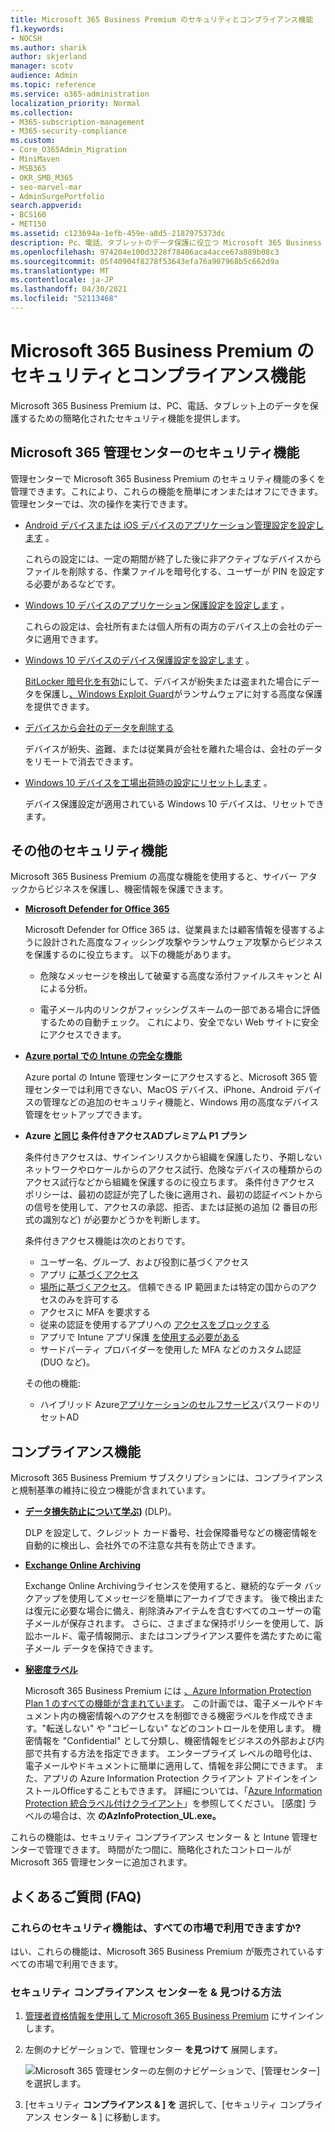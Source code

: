 ```yaml
---
title: Microsoft 365 Business Premium のセキュリティとコンプライアンス機能
f1.keywords:
- NOCSH
ms.author: sharik
author: skjerland
manager: scotv
audience: Admin
ms.topic: reference
ms.service: o365-administration
localization_priority: Normal
ms.collection:
- M365-subscription-management
- M365-security-compliance
ms.custom:
- Core_O365Admin_Migration
- MiniMaven
- MSB365
- OKR_SMB_M365
- seo-marvel-mar
- AdminSurgePortfolio
search.appverid:
- BCS160
- MET150
ms.assetid: c123694a-1efb-459e-a8d5-2187975373dc
description: Pc、電話、タブレットのデータ保護に役立つ Microsoft 365 Business Premium に備わるセキュリティ機能について説明します。
ms.openlocfilehash: 974204e100d3228f78406aca4acce67a889b08c3
ms.sourcegitcommit: 05f40904f8278f53643efa76a907968b5c662d9a
ms.translationtype: MT
ms.contentlocale: ja-JP
ms.lasthandoff: 04/30/2021
ms.locfileid: "52113468"
---
```

# <a name="microsoft-365-business-premium-security-and-compliance-features"></a>Microsoft 365 Business Premium のセキュリティとコンプライアンス機能

Microsoft 365 Business Premium は、PC、電話、タブレット上のデータを保護するための簡略化されたセキュリティ機能を提供します。
    
## <a name="microsoft-365-admin-center-security-features"></a>Microsoft 365 管理センターのセキュリティ機能

管理センターで Microsoft 365 Business Premium のセキュリティ機能の多くを管理できます。これにより、これらの機能を簡単にオンまたはオフにできます。 管理センターでは、次の操作を実行できます。
  
- [Android デバイスまたは iOS デバイスのアプリケーション管理設定を設定します](app-protection-settings-for-android-and-ios.md) 。 
    
    これらの設定には、一定の期間が終了した後に非アクティブなデバイスからファイルを削除する、作業ファイルを暗号化する、ユーザーが PIN を設定する必要があるなどです。
    
- [Windows 10 デバイスのアプリケーション保護設定を設定します](protection-settings-for-windows-10-devices.md) 。 
    
    これらの設定は、会社所有または個人所有の両方のデバイス上の会社のデータに適用できます。
    
- [Windows 10 デバイスのデバイス保護設定を設定します](protection-settings-for-windows-10-pcs.md) 。 
    
    [BitLocker 暗号化を有効](/windows/security/information-protection/bitlocker/bitlocker-frequently-asked-questions)にして、デバイスが紛失または盗まれた場合にデータを保護し[、Windows Exploit Guard](/windows/security/threat-protection/microsoft-defender-atp/enable-exploit-protection)がランサムウェアに対する高度な保護を提供できます。 
    
- [デバイスから会社のデータを削除する](remove-company-data.md)
    
    デバイスが紛失、盗難、または従業員が会社を離れた場合は、会社のデータをリモートで消去できます。
    
- [Windows 10 デバイスを工場出荷時の設定にリセットします](reset-devices-to-factory-settings.md) 。 
    
    デバイス保護設定が適用されている Windows 10 デバイスは、リセットできます。
    
## <a name="additional-security-features"></a>その他のセキュリティ機能 

Microsoft 365 Business Premium の高度な機能を使用すると、サイバー アタックからビジネスを保護し、機密情報を保護できます。
  
- **[Microsoft Defender for Office 365](../security/office-365-security/defender-for-office-365.md)**
    
    Microsoft Defender for Office 365 は、従業員または顧客情報を侵害するように設計された高度なフィッシング攻撃やランサムウェア攻撃からビジネスを保護するのに役立ちます。 以下の機能があります。
    
  - 危険なメッセージを検出して破棄する高度な添付ファイルスキャンと AI による分析。
    
  - 電子メール内のリンクがフィッシングスキームの一部である場合に評価するための自動チェック。 これにより、安全でない Web サイトに安全にアクセスできます。

- **[Azure portal での Intune の完全な機能](/mem/intune/fundamentals/what-is-intune)**
    
    Azure portal の Intune 管理センターにアクセスすると、Microsoft 365 管理センターでは利用できない、MacOS デバイス、iPhone、Android デバイスの管理などの追加のセキュリティ機能と、Windows 用の高度なデバイス管理をセットアップできます。
- **Azure [と同じ](/azure/active-directory/conditional-access/overview) 条件付きアクセスADプレミアム P1 プラン**


    条件付きアクセスは、サインインリスクから組織を保護したり、予期しないネットワークやロケールからのアクセス試行、危険なデバイスの種類からのアクセス試行などから組織を保護するのに役立ちます。 条件付きアクセス ポリシーは、最初の認証が完了した後に適用され、最初の認証イベントからの信号を使用して、アクセスの承認、拒否、または証拠の追加 (2 番目の形式の識別など) が必要かどうかを判断します。

    条件付きアクセス機能は次のとおりです。

    - ユーザー名、グループ、および役割に基づくアクセス
    - アプリ [に基づくアクセス](/azure/active-directory/conditional-access/app-based-conditional-access) 
    - [場所に基づくアクセス](/azure/active-directory/authentication/howto-registration-mfa-sspr-combined#conditional-access-policies-for-combined-registration)。 信頼できる IP 範囲または特定の国からのアクセスのみを許可する 
    - アクセスに MFA を要求する
    - 従来の認証を使用するアプリへの [アクセスをブロックする](/azure/active-directory/conditional-access/block-legacy-authentication)
    - アプリで Intune アプリ保護 [を使用する必要がある](/azure/active-directory/conditional-access/app-protection-based-conditional-access)
    - サードパーティ プロバイダーを使用した MFA などのカスタム認証 (DUO など)。
   
    その他の機能:
    - ハイブリッド Azure[アプリケーションのセルフサービス](/azure/active-directory/authentication/concept-sspr-customization)パスワードのリセットAD
    
## <a name="compliance-features"></a>コンプライアンス機能

Microsoft 365 Business Premium サブスクリプションには、コンプライアンスと規制基準の維持に役立つ機能が含まれています。

- **[データ損失防止について学ぶ](../compliance/dlp-learn-about-dlp.md))** (DLP)。 
    
    DLP を設定して、クレジット カード番号、社会保障番号などの機密情報を自動的に検出し、会社外での不注意な共有を防止できます。
    
- **[Exchange Online Archiving](https://products.office.com/exchange/microsoft-exchange-online-archiving-email)**
    
    Exchange Online Archivingライセンスを使用すると、継続的なデータ バックアップを使用してメッセージを簡単にアーカイブできます。 後で検出または復元に必要な場合に備え、削除済みアイテムを含むすべてのユーザーの電子メールが保存されます。 さらに、さまざまな保持ポリシーを使用して、訴訟ホールド、電子情報開示、またはコンプライアンス要件を満たすために電子メール データを保持できます。
    
- **[秘密度ラベル](../compliance/sensitivity-labels.md)**

   Microsoft 365 Business Premium には [、Azure Information Protection Plan 1 のすべての機能が含まれています](https://go.microsoft.com/fwlink/p/?linkid=871407)。 この計画では、電子メールやドキュメント内の機密情報へのアクセスを制御できる機密ラベルを作成できます。"転送しない" や "コピーしない" などのコントロールを使用します。 機密情報を "Confidential" として分類し、機密情報をビジネスの外部および内部で共有する方法を指定できます。 エンタープライズ レベルの暗号化は、電子メールやドキュメントに簡単に適用して、情報を非公開にできます。 また、アプリの Azure Information Protection クライアント アドインをインストールOfficeすることもできます。 詳細については、「[Azure Information Protection 統合ラベル付けクライアント](/azure/information-protection/rms-client/unifiedlabelingclient-version-release-history)」を参照してください。 [感度] ラベルの場合は、次 **のAzInfoProtection_UL.exe。**

これらの機能は、セキュリティ コンプライアンス センター &amp; と Intune 管理センターで管理できます。 時間がたつ間に、簡略化されたコントロールが Microsoft 365 管理センターに追加されます。
  
    
## <a name="faq"></a>よくあるご質問 (FAQ)

 ### <a name="are-these-security-features-available-in-all-markets"></a>これらのセキュリティ機能は、すべての市場で利用できますか?
  
はい、これらの機能は、Microsoft 365 Business Premium が販売されているすべての市場で利用できます。
  
### <a name="how-do-i-find-the-security-amp-compliance-center"></a>セキュリティ コンプライアンス センターを &amp; 見つける方法
  
1. [管理者資格情報を使用して Microsoft 365 Business Premium](https://portal.microsoft.com/) にサインインします。 
    
2. 左側のナビゲーションで、管理センター **を見つけて** 展開します。 
    
    ![Microsoft 365 管理センターの左側のナビゲーションで、[管理センター] を選択します。](../media/fa4484f8-c637-45fd-a7bd-bdb3abfd6c03.png)
  
3. [セキュリティ **コンプライアンス &amp; ] を** 選択して、[セキュリティ コンプライアンス センター &amp; ] に移動します。
